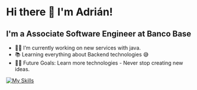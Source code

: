 # Hi there 👋 I'm Adrián!

## I'm a Associate Software Engineer at Banco Base
- 👨‍💻 I’m currently working on new services with java.
- 📚 Learning everything about Backend technologies 😅
- 💪🏼 Future Goals: Learn more technologies - Never stop creating new ideas.

[![My Skills](https://skillicons.dev/icons?i=java,spring,postgres,html,css,dotnet,docker,git&theme=light)](https://skillicons.dev)
